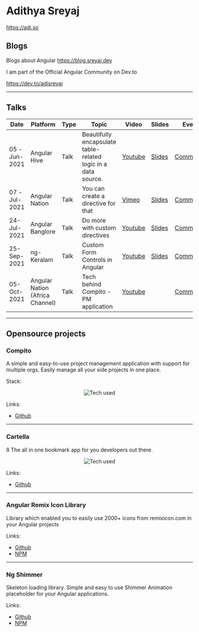 # Adithya Sreyaj

https://adi.so

## Blogs

Blogs about Angular
https://blog.sreyaj.dev

I am part of the Official Angular Community on Dev.to

https://dev.to/adisreyaj

---

## Talks

| Date         | Platform                        | Type | Topic                                                         | Video                                                                                      | Slides                                                                                                                                                                                                     | Event                                                                                                                                                                                                                                                                               |  
| ------------ | ------------------------------- | ---- | ------------------------------------------------------------- | ------------------------------------------------------------------------------------------ | ---------------------------------------------------------------------------------------------------------------------------------------------------------------------------------------------------------- | ----------------------------------------------------------------------------------------------------------------------------------------------------------------------------------------------------------------------------------------------------------------------------------- |  
| 05 -Jun-2021 | Angular Hive                    | Talk | Beautifully encapsulate table-related logic in a data source. | [Youtube](https://www.youtube.com/watch?v=aYD-smtrH3Y) | [Slides](https://docs.google.com/presentation/d/1JgWfRPbMuHsaKvH5qkYCTiU-2FHZ3zs1fnp9BeP7t3g/edit#slide=id.p) | [Community](https://www.meetup.com/angular-hive/events/278201853/)                                                                                                                                                                      |  
| 07 -Jul-2021 | Angular Nation                  | Talk | You can create a directive for that                           | [Vimeo](https://vimeo.com/572131915/da43ea5621)           | [Slides](https://slides.com/adisreyaj/ng-directives#/intro)                                                                                                     | [Community](https://www.angularnation.net/events/you-can-create-a-directive-for-that-w-adithya-sreyaj?instance_index=20210707T130000Z)                             |  
| 24-Jul-2021  | Angular Banglore                | Talk | Do more with custom directives                                | [Youtube](https://www.youtube.com/watch?v=jRJJkEb7vT0) | [Slides](https://slides.com/adisreyaj/you-can-create-a-directive-for-that/fullscreen#/intro)                                   | [Community](https://www.meetup.com/angular-bangalore-group/events/279165366/)                                                                                                                                                |  |
| 25-Sep-2021  | ng-Keralam                      | Talk | Custom Form Controls in Angular                               | [Youtube](https://www.youtube.com/watch?v=0DntkG7pNsg) | [Slides](https://slides.com/adisreyaj/custom-form-controls/fullscreen)                                                                               | [Community](https://www.meetup.com/Talklify-Community/events/280873456/)                                                                                                                                                          |  
| 05-Oct-2021  | Angular Nation (Africa Channel) | Talk | Tech behind Compito - PM application                          | [Youtube](https://www.youtube.com/watch?v=qAiDWquojUc) |                                                                                                                                                                                                            | [Community](https://www.angularnation.net/events/tech-behind-compito-project-management-application-wadithya-sreyaj?instance_index=20211005T163000Z) |

---

## Opensource projects

### Compito
A simple and easy-to-use project management application with support for multiple orgs. Easily manage all your side projects in one place.

Stack:

<p align="center">
  <img src="https://cardify.vercel.app/api/badges?technologies=typescript,angular,tailwindcss,prisma,auth0,nestjs,postgresql,nx&width=150" alt="Tech used" />
</p>

Links: 
- [Github](https://github.com/adisreyaj/compito)

---

### Cartella
ß
The all in one bookmark app for you developers out there.

<p align="center">
  <img src="https://cardify.vercel.app/api/badges?technologies=typescript,angular,tailwindcss&width=150" alt="Tech used" />
</p>

Links: 
- [Github](https://github.com/adisreyaj/cartella-web)
---

### Angular Remix Icon Library

Library which enabled you to easily use 2000+ icons from remixicon.com in your Angular projects

Links:
 - [Github](https://github.com/adisreyaj/angular-remix-icon)
 - [NPM](https://www.npmjs.com/package/angular-remix-icon)

 ---

### Ng Shimmer

Skeleton loading library. Simple and easy to use Shimmer Animation placeholder for your Angular applications.

Links:
 - [Github](https://github.com/adisreyaj/angular-shimmer-effect)
 - [NPM](https://www.npmjs.com/package/@sreyaj/ng-shimmer)